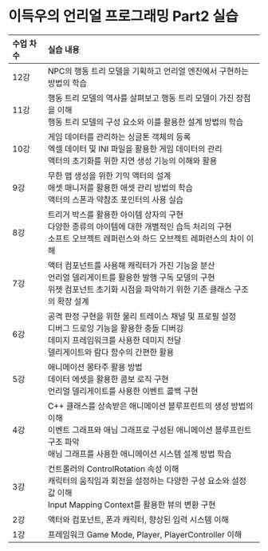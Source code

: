 # 이득우의 언리얼 프로그래밍 Part2 실습

| <b>수업 차수</b> |  <b>실습 내용</b> |
| :-------------- | :------------------ |
| 12강 | NPC의 행동 트리 모델을 기획하고 언리얼 엔진에서 구현하는 방법의 학습  |
| 11강 | 행동 트리 모델의 역사를 살펴보고 행동 트리 모델이 가진 장점을 이해 </br> 행동 트리 모델의 구성 요소와 이를 활용한 설계 방법의 학습  |
| 10강 | 게임 데이터를 관리하는 싱글톤 객체의 등록 </br> 엑셀 데이터 및 INI 파일을 활용한 게임 데이터의 관리 </br> 액터의 초기화를 위한 지연 생성 기능의 이해와 활용  |
| 9강 | 무한 맵 생성을 위한 기믹 액터의 설계 </br> 애셋 매니저를 활용한 애셋 관리 방법의 학습 </br> 액터의 스폰과 약참조 포인터의 사용 실습  |
| 8강 | 트리거 박스를 활용한 아이템 상자의 구현 </br> 다양한 종류의 아이템에 대한 개별적인 습득 처리의 구현 </br> 소프트 오브젝트 레퍼런스와 하드 오브젝트 레퍼런스의 차이 이해  |
| 7강 | 액터 컴포넌트를 사용해 캐릭터가 가진 기능을 분산 </br> 언리얼 델리게이트를 활용한 발행 구독 모델의 구현 </br> 위젯 컴포넌트 초기화 시점을 파악하기 위한 기존 클래스 구조의 확장 설계  |
| 6강 | 공격 판정 구현을 위한 물리 트레이스 채널 및 프로필 설정 </br> 디버그 드로잉 기능을 활용한 충돌 디버깅 </br> 데미지 프레임워크를 사용한 데미지 전달 </br> 델리게이트와 람다 함수의 간편한 활용  |
| 5강 | 애니메이션 몽타주 활용 방법 </br> 데이터 에셋을 활용한 콤보 로직 구현 </br> 언리얼 델리게이트를 사용한 이벤트 콜백 구현  |
| 4강 | C++ 클래스를 상속받은 애니메이션 블루프린트의 생성 방법의 이해 </br> 이벤트 그래프와 애님 그래프로 구성된 애니메이션 블루프린트 구조 파악 </br> 애님 그래프를 사용한 애니메이션 시스템 설계 방법 학습  |
| 3강 | 컨트롤러의 ControlRotation 속성 이해 </br> 캐릭터의 움직임과 회전을 설정하는 다양한 구성 요소와 설정 값 이해 </br> Input Mapping Context를 활용한 뷰의 변환 구현  |
| 2강 | 액터와 컴포넌트, 폰과 캐릭터, 향상된 입력 시스템 이해  |
| 1강 | 프레임워크 Game Mode, Player, PlayerController 이해  |

